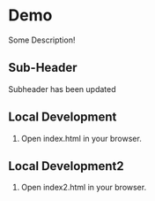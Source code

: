 # Demo

Some Description!

## Sub-Header

Subheader has been updated

## Local Development

1. Open index.html in your browser.

## Local Development2

1. Open index2.html in your browser. 

